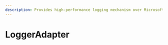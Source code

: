 ```yaml
---
description: Provides high-performance logging mechanism over Microsoft.Extensions.Logging
---
```


# LoggerAdapter

